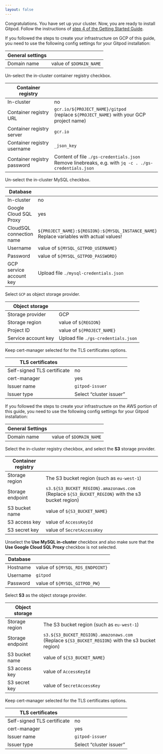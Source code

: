 ```yaml
---
layout: false
---
```


<script lang="ts">
  import CloudPlatformToggle from "$lib/components/docs/cloud-platform-toggle.svelte";
</script>

Congratulations. You have set up your cluster. Now, you are ready to install Gitpod. Follow the instructions of [step 4 of the Getting Started Guide](../getting-started#step-4-install-gitpod).

<CloudPlatformToggle id="cloud-platform-toggle-install">
<div slot="gcp">

If you followed the steps to create your infrastructure on GCP of this guide, you need to use the following config settings for your Gitpod installation:

| General settings |                         |
| ---------------- | ----------------------- |
| Domain name      | value of `$DOMAIN_NAME` |

Un-select the in-cluster container registry checkbox.

| Container registry          |                                                                                                          |
| --------------------------- | -------------------------------------------------------------------------------------------------------- |
| In-cluster                  | no                                                                                                       |
| Container registry URL      | `gcr.io/${PROJECT_NAME}/gitpod`<br/>(replace `${PROJECT_NAME}` with your GCP project name)               |
| Container registry server   | `gcr.io`                                                                                                 |
| Container registry username | `_json_key`                                                                                              |
| Container registry password | Content of file `./gs-credentials.json`<br/>Remove linebreaks, e.g. with `jq -c . ./gs-credentials.json` |

Un-select the in-cluster MySQL checkbox.

| Database                 |                                                                                              |
| ------------------------ | -------------------------------------------------------------------------------------------- |
| In-cluster               | no                                                                                           |
| Google Cloud SQL Proxy   | yes                                                                                          |
| CloudSQL connection name | `${PROJECT_NAME}:${REGION}:${MYSQL_INSTANCE_NAME}`<br/>Replace variables with actual values! |
| Username                 | value of `${MYSQL_GITPOD_USERNAME}`                                                          |
| Password                 | value of `${MYSQL_GITPOD_PASSWORD}`                                                          |
| GCP service account key  | Upload file `./mysql-credentials.json`                                                       |

Select `GCP` as object storage provider.

| Object storage      |                                     |
| ------------------- | ----------------------------------- |
| Storage provider    | GCP                                 |
| Storage region      | value of `${REGION}`                |
| Project ID          | value of `${PROJECT_NAME}`          |
| Service account key | Upload file `./gs-credentials.json` |

Keep cert-manager selected for the TLS certificates options.

| TLS certificates            |                         |
| --------------------------- | ----------------------- |
| Self-signed TLS certificate | no                      |
| cert-manager                | yes                     |
| Issuer name                 | `gitpod-issuer`         |
| Issuer type                 | Select “cluster issuer” |

</div>

<div slot="aws">

If you followed the steps to create your infrastructure on the AWS portion of this guide, you need to use the following config settings for your Gitpod installation:

| General Settings |                         |
| ---------------- | ----------------------- |
| Domain name      | value of `$DOMAIN_NAME` |

Select the in-cluster registry checkbox, and select the **S3** storage provider.

| Container registry |                                                                                                      |
| ------------------ | ---------------------------------------------------------------------------------------------------- |
| Storage region     | The S3 bucket region (such as `eu-west-1`)                                                           |
| Storage endpoint   | `s3.${S3_BUCKET_REGION}.amazonaws.com`<br/>(Replace `${S3_BUCKET_REGION}` with the s3 bucket region) |
| S3 bucket name     | value of `${S3_BUCKET_NAME}`                                                                         |
| S3 access key      | value of `AccessKeyId`                                                                               |
| S3 secret key      | value of `SecretAccessKey`                                                                           |

Unselect the **Use MySQL in-cluster** checkbox and also make sure that the **Use Google Cloud SQL Proxy** checkbox is not selected.

| Database |                                  |
| -------- | -------------------------------- |
| Hostname | value of `${MYSQL_RDS_ENDPOINT}` |
| Username | `gitpod`                         |
| Password | value of `${MYSQL_GITPOD_PW}`    |

Select **S3** as the object storage provider.

| Object storage   |                                                                                                      |
| ---------------- | ---------------------------------------------------------------------------------------------------- |
| Storage region   | The S3 bucket region (such as `eu-west-1`)                                                           |
| Storage endpoint | `s3.${S3_BUCKET_REGION}.amazonaws.com`<br/>(Replace `${S3_BUCKET_REGION}` with the s3 bucket region) |
| S3 bucket name   | value of `${S3_BUCKET_NAME}`                                                                         |
| S3 access key    | value of `AccessKeyId`                                                                               |
| S3 secret key    | value of `SecretAccessKey`                                                                           |

Keep cert-manager selected for the TLS certificates options.

| TLS certificates            |                         |
| --------------------------- | ----------------------- |
| Self-signed TLS certificate | no                      |
| cert-manager                | yes                     |
| Issuer name                 | `gitpod-issuer`         |
| Issuer type                 | Select “cluster issuer” |

</div>

</CloudPlatformToggle>
